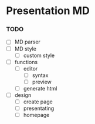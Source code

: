 # Presentation MD

### TODO
- [ ] MD parser
- [ ] MD style
	- [ ] custom style
- [ ] functions
	- [ ] editor
		- [ ] syntax
		- [ ] preview
	- [ ] generate html
- [ ] design
	- [ ] create page
	- [ ] presentating
	- [ ] homepage
